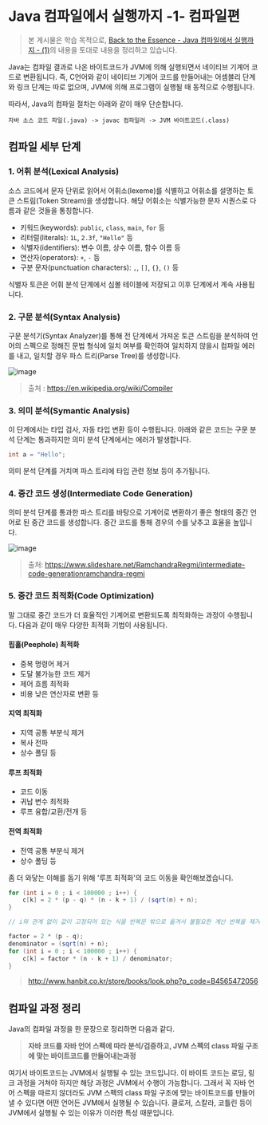# Java 컴파일에서 실행까지 -1- 컴파일편

> 본 게시물은 학습 목적으로, [Back to the Essence - Java 컴파일에서 실행까지 - (1)](https://homoefficio.github.io/2019/01/31/Back-to-the-Essence-Java-%EC%BB%B4%ED%8C%8C%EC%9D%BC%EC%97%90%EC%84%9C-%EC%8B%A4%ED%96%89%EA%B9%8C%EC%A7%80-1/)의 내용을 토대로 내용을 정리하고 있습니다.

Java는 컴파일 결과로 나온 바이트코드가 JVM에 의해 실행되면서 네이티브 기계어 코드로 변환됩니다. 즉, C언어와 같이 네이티브 기계어 코드를 만들어내는 어셈블리 단계와 링크 단계는 따로 없으며, JVM에 의해 프로그램이 실행될 때 동적으로 수행됩니다.

따라서, Java의 컴파일 절차는 아래와 같이 매우 단순합니다.

```
자바 소스 코드 파일(.java) -> javac 컴파일러 -> JVM 바이트코드(.class)
```

## 컴파일 세부 단계

### 1. 어휘 분석(Lexical Analysis)

소스 코드에서 문자 단위로 읽어서 어휘소(lexeme)를 식별하고 어휘소를 설명하는 토큰 스트림(Token Stream)을 생성합니다. 해당 어휘소는 식별가능한 문자 시퀀스로 다름과 같은 것들을 통칭합니다.

- 키워드(keywords): `public`, `class`, `main`, `for` 등
- 리터럴(literals): `1L`, `2.3f`, `"Hello"` 등
- 식별자(identifiers): 변수 이름, 상수 이름, 함수 이름 등
- 연산자(operators): `+`, `-` 등
- 구분 문자(punctuation characters): `,`, `[]`, `{}`, `()` 등

식별자 토큰은 어휘 분석 단계에서 심볼 테이블에 저장되고 이후 단계에서 계속 사용됩니다.

### 2. 구문 분석(Syntax Analysis)

구문 분석기(Syntax Analyzer)를 통해 전 단계에서 가져온 토큰 스트림을 분석하여 언어의 스펙으로 정해진 문법 형식에 일치 여부를 확인하여 일치하지 않을시 컴파일 에러를 내고, 일치할 경우 파스 트리(Parse Tree)를 생성합니다.

![image](https://github.com/payments-laboratory/payments-lab-api/assets/81374655/95d970ad-6eec-46e4-9fa0-a0f71769e96d)

> 출처 : https://en.wikipedia.org/wiki/Compiler

### 3. 의미 분석(Symantic Analysis)

이 단계에서는 타입 검사, 자동 타입 변환 등이 수행됩니다. 아래와 같은 코드는 구문 분석 단계는 통과하지만 의미 분석 단계에서는 에러가 발생합니다.

```java
int a = "Hello";
```

의미 분석 단계를 거치며 파스 트리에 타입 관련 정보 등이 추가됩니다.

### 4. 중간 코드 생성(Intermediate Code Generation)

의미 분석 단계를 통과한 파스 트리를 바탕으로 기계어로 변환하기 좋은 형태의 중간 언어로 된 중간 코드를 생성합니다. 중간 코드를 통해 경우의 수를 낮추고 효율을 높입니다.

![image](https://github.com/payments-laboratory/payments-lab-api/assets/81374655/55001fe7-2bd6-4a8b-b8b6-0e1919644f92)

>  출처: https://www.slideshare.net/RamchandraRegmi/intermediate-code-generationramchandra-regmi

### 5. 중간 코드 최적화(Code Optimization)

말 그대로 중간 코드가 더 효율적인 기계어로 변환되도록 최적화하는 과정이 수행됩니다. 다음과 같이 매우 다양한 최적화 기법이 사용됩니다.

#### 핍홀(Peephole) 최적화

- 중복 명령어 제거
- 도달 불가능한 코드 제거
- 제어 흐름 최적화
- 비용 낮은 연산자로 변환 등

#### 지역 최적화

- 지역 공통 부분식 제거
- 복사 전파
- 상수 폴딩 등

#### 루프 최적화

- 코드 이동
- 귀납 변수 최적화
- 루프 융합/교환/전개 등

#### 전역 최적화

- 전역 공통 부분식 제거
- 상수 폴딩 등

좀 더 와닿는 이해를 돕기 위해 '루프 최적화'의 코드 이동을 확인해보겠습니다.

```java
for (int i = 0 ; i < 100000 ; i++) {
    c[k] = 2 * (p - q) * (n - k + 1) / (sqrt(n) + n);
}

// i와 관계 없이 값이 고정되어 있는 식을 반복문 밖으로 옮겨서 불필요한 계산 반복을 제거

factor = 2 * (p - q);
denominator = (sqrt(n) + n);
for (int i = 0 ; i < 100000 ; i++) {
    c[k] = factor * (n - k + 1) / denominator;
}
```

> http://www.hanbit.co.kr/store/books/look.php?p_code=B4565472056

## 컴파일 과정 정리

Java의 컴파일 과정을 한 문장으로 정리하면 다음과 같다.

> **자바 코드를 자바 언어 스펙에 따라 분석/검증하고, JVM 스펙의 class 파일 구조에 맞는 바이트코드를 만들어내는과정**

여기서 바이트코드는 JVM에서 실행될 수 있는 코드입니다. 이 바이트 코드는 로딩, 링크 과정을 거쳐야 하지만 해당 과정은 JVM에서 수행이 가능합니다. 그래서 꼭 자바 언어 스펙을 따르지 않더라도 JVM 스펙의 class 파일 구조에 맞는 바이트코드를 만들어 낼 수 있다면 어떤 언어든 JVM에서 실행될 수 있습니다. 클로저, 스칼라, 코틀린 등이 JVM에서 실행될 수 있는 이유가 이러한 특성 때문입니다.

